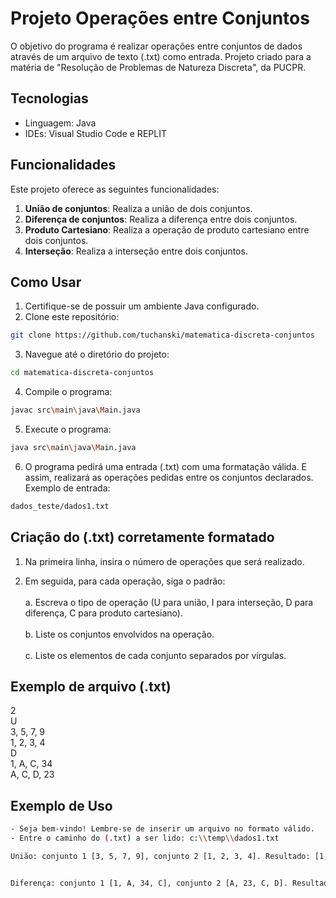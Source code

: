 # Projeto Operações entre Conjuntos
<p> O objetivo do programa é realizar operações entre conjuntos de dados através de um arquivo de texto (.txt) como entrada. Projeto criado para a matéria de "Resolução de Problemas de Natureza Discreta", da PUCPR. </p>

## Tecnologias

- Linguagem: Java
- IDEs: Visual Studio Code e REPLIT

## Funcionalidades

Este projeto oferece as seguintes funcionalidades:

1. **União de conjuntos**: Realiza a união de dois conjuntos.
2. **Diferença de conjuntos**: Realiza a diferença entre dois conjuntos.
3. **Produto Cartesiano**: Realiza a operação de produto cartesiano entre dois conjuntos.
4. **Interseção**: Realiza a interseção entre dois conjuntos.

## Como Usar
1. Certifique-se de possuir um ambiente Java configurado.
2. Clone este repositório:

```bash
git clone https://github.com/tuchanski/matematica-discreta-conjuntos
```

3. Navegue até o diretório do projeto:
```bash
cd matematica-discreta-conjuntos
```

4. Compile o programa:
```bash
javac src\main\java\Main.java
```
5. Execute o programa:
```bash
java src\main\java\Main.java
```
6. O programa pedirá uma entrada (.txt) com uma formatação válida. E assim, realizará as operações pedidas entre os conjuntos declarados. Exemplo de entrada:
```bash
dados_teste/dados1.txt
```

## Criação do (.txt) corretamente formatado

1. Na primeira linha, insira o número de operações que será realizado.

2. Em seguida, para cada operação, siga o padrão:
<br><br>
a. Escreva o tipo de operação (U para união, I para interseção, D para diferença, C para produto cartesiano).
<br><br>
b. Liste os conjuntos envolvidos na operação.
<br><br>
c. Liste os elementos de cada conjunto separados por vírgulas.

## Exemplo de arquivo (.txt)
2<br>
U<br>
3, 5, 7, 9<br>
1, 2, 3, 4<br>
D<br>
1, A, C, 34<br>
A, C, D, 23<br>

## Exemplo de Uso
```bash
- Seja bem-vindo! Lembre-se de inserir um arquivo no formato válido.
- Entre o caminho do (.txt) a ser lido: c:\\temp\\dados1.txt

União: conjunto 1 [3, 5, 7, 9], conjunto 2 [1, 2, 3, 4]. Resultado: [1, 2, 3, 4, 5, 7, 9]


Diferença: conjunto 1 [1, A, 34, C], conjunto 2 [A, 23, C, D]. Resultado: [1, 34]

